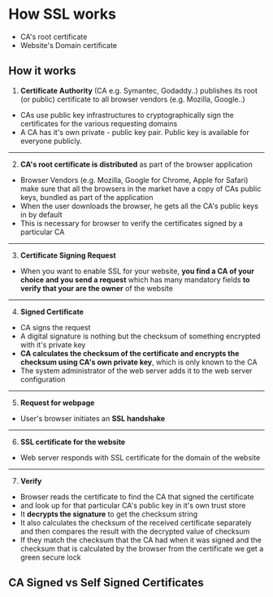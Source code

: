 # How SSL works

- CA's root certificate
- Website's Domain certificate

## How it works

1. **Certificate Authority** (CA e.g. Symantec, Godaddy..) publishes its root (or public) certificate to all browser vendors (e.g. Mozilla, Google..)

- CAs use public key infrastructures to cryptographically sign the certificates for the various requesting domains
- A CA has it's own private - public key pair. Public key is available for everyone publicly.

---

2. **CA's root certificate is distributed** as part of the browser application

- Browser Vendors (e.g. Mozilla, Google for Chrome, Apple for Safari) make sure that all the browsers in the market have a copy of CAs public keys, bundled as part of the application
- When the user downloads the browser, he gets all the CA's public keys in by default
- This is necessary for browser to verify the certificates signed by a particular CA

---

3. **Certificate Signing Request**

- When you want to enable SSL for your website, **you find a CA of your choice and you send a request** which has many mandatory fields **to verify that your are the owner** of the website

---

4. **Signed Certificate**

- CA signs the request
- A digital signature is nothing but the checksum of something encrypted with it's private key
- **CA calculates the checksum of the certificate and encrypts the checksum using CA's own private key**, which is only known to the CA
- The system administrator of the web server adds it to the web server configuration

---

5. **Request for webpage**

- User's browser initiates an **SSL handshake**

---

6. **SSL certificate for the website**

- Web server responds with SSL certificate for the domain of the website

---

7. **Verify**

- Browser reads the certificate to find the CA that signed the certificate
- and look up for that particular CA's public key in it's own trust store
- It **decrypts the signature** to get the checksum string
- It also calculates the checksum of the received certificate separately and then compares the result with the decrypted value of checksum
- If they match the checksum that the CA had when it was signed and the checksum that is calculated by the browser from the certificate we get a green secure lock

## CA Signed vs Self Signed Certificates
